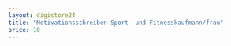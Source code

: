 ```yaml
---
layout: digistore24
title: "Motivationsschreiben Sport- und Fitnesskaufmann/frau"
price: 10
---
```

